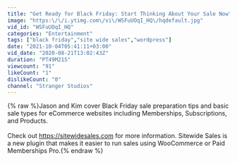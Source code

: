 ```yaml
---
title: "Get Ready for Black Friday: Start Thinking About Your Sale Now"
image: "https:\/\/i.ytimg.com\/vi\/WSFuUOqI_HQ\/hqdefault.jpg"
vid_id: "WSFuUOqI_HQ"
categories: "Entertainment"
tags: ["black friday","site wide sales","wordpress"]
date: "2021-10-04T05:41:11+03:00"
vid_date: "2020-08-21T13:02:43Z"
duration: "PT49M21S"
viewcount: "91"
likeCount: "1"
dislikeCount: "0"
channel: "Stranger Studios"
---
```

{% raw %}Jason and Kim cover Black Friday sale preparation tips and basic sale types for eCommerce websites including Memberships, Subscriptions, and Products.<br /><br />Check out <a rel="nofollow" target="blank" href="https://sitewidesales.com">https://sitewidesales.com</a> for more information. Sitewide Sales is a new plugin that makes it easier to run sales using WooCommerce or Paid Memberships Pro.{% endraw %}
